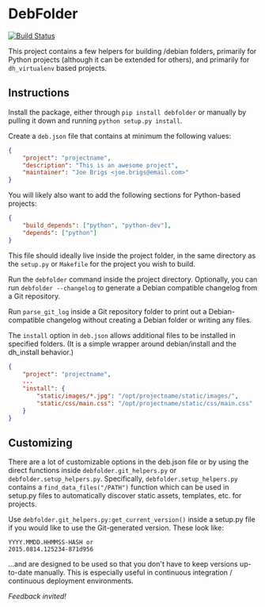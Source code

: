 # DebFolder
[![Build Status](https://travis-ci.org/joshmarshall/debfolder.svg)](https://travis-ci.org/joshmarshall/debfolder)

This project contains a few helpers for building /debian folders, primarily
for Python projects (although it can be extended for others), and primarily
for `dh_virtualenv` based projects.

## Instructions

Install the package, either through `pip install debfolder` or manually
by pulling it down and running `python setup.py install`.

Create a `deb.json` file that contains at minimum the following values:

```json
{
    "project": "projectname",
    "description": "This is an awesome project",
    "maintainer": "Joe Brigs <joe.brigs@email.com>"
}
```

You will likely also want to add the following sections for Python-based
projects:

```json
{
    "build_depends": ["python", "python-dev"],
    "depends": ["python"]
}
```

This file should ideally live inside the project folder, in the same
directory as the `setup.py` or `Makefile` for the project you wish to build.

Run the `debfolder` command inside the project directory. Optionally, you
can run `debfolder --changelog` to generate a Debian compatible changelog
from a Git repository.

Run `parse_git_log` inside a Git repository folder to print out a
Debian-compatible changelog without creating a Debian folder or writing
any files.

The `install` option in `deb.json` allows additional files to be installed
in specified folders. (It is a simple wrapper around debian/install and
the dh\_install behavior.)

```json
{
    "project": "projectname",
    ...
    "install": {
        "static/images/*.jpg": "/opt/projectname/static/images/",
        "static/css/main.css": "/opt/projectname/static/css/main.css"
    }
}
```

## Customizing

There are a lot of customizable options in the deb.json file or by using the
direct functions inside `debfolder.git_helpers.py` or
`debfolder.setup_helpers.py`. Specifically, `debfolder.setup_helpers.py`
contains a `find_data_files("/PATH")` function which can be used in setup.py
files to automatically discover static assets, templates, etc. for projects.

Use `debfolder.git_helpers.py:get_current_version()` inside a setup.py file
if you would like to use the Git-generated version. These look like:

```
YYYY.MMDD.HHMMSS-HASH or
2015.0814.125234-871d956
```

...and are designed to be used so that you don't have to keep versions
up-to-date manually. This is especially useful in continuous integration /
continuous deployment environments.

*Feedback invited!*
